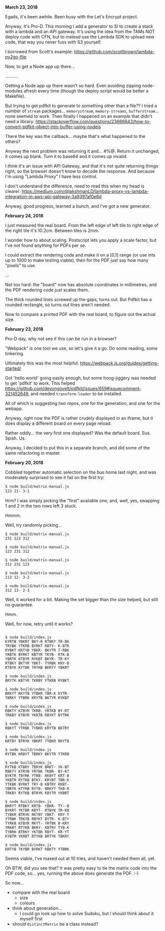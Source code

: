
**March 23, 2018**

Egads, it's been awhile.  Been busy with the Let's Encrypt project.

Anyway, it's Pro-D.  This morning I add a generator to SI to create a stack
with a lambda and an API gateway. It's using the idea from the TAMs NOT 
deploy code with CFN, but to instead use the Lambda SDK to upload new code,
that way you never fuss with S3 yourself. 

I borrowed from Scott's example:  https://github.com/scottbrown/lambda-py2go-flip

Now, to get a Node app up there...
 
..........

Getting a Node app up there wasn't so hard. Even avoiding zipping node-modules afresh every time
 (though the deploy script would be better a Makefile).
 
But trying to get pdfkit to generate to something other than a file??  I tried a number of `stream`
 packages... `memorystream`, `memory-streams`, `bufferstream`... none seemed to work.  Then finally
 I happened on an example that didn't need a library:  https://stackoverflow.com/questions/23686843/how-to-convert-pdfkit-object-into-buffer-using-nodejs

There the key was the callback... maybe that's what happened to the others?

Anyway the next problem was returning it and... #$%@#$%@.  Return it unchanged, it comes up blank.  Turn it to
 base64 and it comes up invalid.  
 
I *think* it's an issue with API Gateway, and that it's not quite returning things right, so the browser doesn't
 know to decode the response.  And because I'm using "Lambda Proxy" I have less control.  
 
I don't understand the difference, need to read this when my head is clearer: https://medium.com/@lakshmanLD/lambda-proxy-vs-lambda-integration-in-aws-api-gateway-3a9397af0e6d

Anyway, good progress, learned a bunch, and I've got a new generator.



**February 24, 2018**

I just measured the real board.  From the left edge of left tile
to right edge of the right tile it's 10.2cm.  Between tiles is 2mm.
 
I wonder how to about scaling.  Postscript lets you apply a scale
factor, but I've not found anything for PDFs per se.

I could extract the rendering code and make it on a [0,1] range (or
use ints up to 1000 to make testing viable),
 then for the PDF just say how many "pixels" to use.

...

Not too hard: the "board" now has absolute coordinates in millimetres,
 and the PDF rendering code just scales them.
 
The thick rounded lines screwed up the gaps, turns out.  But Pdfkit
has a rounded rectangle, so turns out lines aren't needed.

Now to compare a printed PDF with the real board, to figure out the 
actual size.
 

**February 23, 2018**

Pro-D day, why not see if this can be run in a browser?

"Webpack" is one tool we use, so let's give it a go. Do some reading, some tinkering.

Ultimately this was the most helpful:  https://webpack.js.org/guides/getting-started/

Got 'hello world' going easily enough, but some hoog-jiggery was needed to get 'pdfkit'
to work.  This helped https://github.com/devongovett/pdfkit/issues/659#issuecomment-321452649, and
needed `transform-loader` to be installed.

All of which is suggesting _two_ repos, one for the generation, and one for the webapp.

Anyway, right now the PDF is rather crudely displayed in an iframe, but it does display
a different board on every page reload.

Rather oddly... the very first one displayed?  Was the default board.  Sus. Spish. Us.

Anyway, I decided to put this in a separate branch, and did some of the same refactoring in master.


**February 20, 2018**

Cobbled together automatic selection on the bus home last night,
and was moderately surprised to see it fail on the first try:

```bash
$ node build/matrix-manual.js
123 21- 3-1
``` 

Hrm?  I was simply picking the "first" available one, and, well, 
yes, swapping 1 and 2 in the two rows left 3 stuck.

Hmmm.

Well, try randomly picking...
```
$ node build/matrix-manual.js
231 123 312

$ node build/matrix-manual.js
123 231 312

$ node build/matrix-manual.js
312 231 123

$ node build/matrix-manual.js
213 12- 3-2

$ node build/matrix-manual.js
312 13- 2-3
```

Well, it worked for a bit. Making the set bigger than the
size helped, but still no guarantee.

Hmm.

Well, for now, retry until it works?

```

$ node build/index.js
KYRTB YBKRT BKY-R RTBKY TR-BK
TRYBK YTKRB BYRKT RBTY- K-BTR
RYBKT KRTYB YBKR- BKYTR T-RBK
YRBTK BYRKT KBTYR TKYB- RTK-B
YBRTK KTBYR RYKBT BKYR- TR-KY
RTBKY BKTYR YBKT- TYRBK KRY-B
RTBYK KYTBR TRYKB BKRTY YBKRT

$ node build/index.js
BRYTK KBTYR TKRBY YTKRB RYBKT

$ node build/index.js
BRKYT RKYTB YTBKR TBR-K KYTR-
TBRKY YTBRK KRYTB BKTYR RYKBT

$ node build/index.js
RBKTY KTBYR TKRB- YRTKB BY-RT
TRKBY KTBYR YKRTB RBYKT BYTRK

$ node build/index.js
RBKYT YTRBK TYBKR KRYTB BKTRY

$ node build/index.js
KRTBY BTRYK YBKRT TYBKR RKYTB

$ node build/index.js
RYTBK KRBYT TBRKY BKYTR YTKRB

$ node build/index.js
RYTKB KTBRY TBRYK BRKT- YK-BT
RBKTY KTRYB YRTBK TKBR- BY-KT
BYKTR TBYRK YTRB- RKBYT KRT-B
YKBTR RYTKB BTKY- KRYBT TBR-K
YTKBR BYRKT TRY-B KBTRY RKBT-
YBRTK KTYRB RYTB- BRKYT TKB-R
TRKBY RYTKB BTRYK KBYTR YKBRT

$ node build/index.js
BKRYT RTBKY KRTB- YBKR- TY--B
BYKRT YKTBR KBYT- RTBYK TR-KB
TYBKR BTRYK RKTBY YBKT- KRY-T
YTRBK TRKYB RBYKT BYTR- K-BTY
TYRKB KTBYR RKYT- YRTBK B-KRY
YRKBT RTYKB BKRY- KBTRY TYB-K
TYBRK BTRKY YKTBR RBYT- KR-YT
KYBTR YKRBT RTYKB BRTYK TBKRY

$ node build/index.js
KRTYB TKYBR BYRKT RBKTY YTBRK
```

Seems viable, I've maxed out at 10 tries, and haven't
needed them all, yet.

Oh BTW, did you see that? It was pretty easy to tie
the matrix code into the PDF code, so... yes, running the above does generate the PDF. :-)


So now...

- compare with the real board
  - size
  - colours
- think about generation...
  - I could go look up how to solve Sudoku, but I should think about it myself first 
- should `DistinctMatrix` be a class instead?


